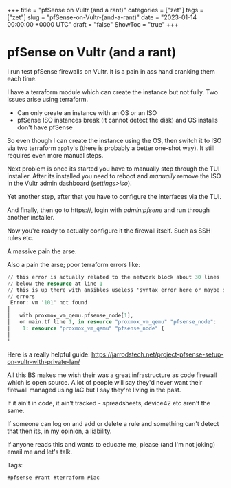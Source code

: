 +++
title = "pfSense on Vultr (and a rant)"
categories = ["zet"]
tags = ["zet"]
slug = "pfSense-on-Vultr-(and-a-rant)"
date = "2023-01-14 00:00:00 +0000 UTC"
draft = "false"
ShowToc = "true"
+++

# pfSense on Vultr (and a rant)

I run test pfSense firewalls on Vultr. It is a pain in ass hand cranking
them each time.

I have a terraform module which can create the instance but not fully. Two issues
arise using terraform.

- Can only create an instance with an OS or an ISO
- pfSense ISO instances break (it cannot detect the disk) and OS installs don't have pfSense

So even though I can create the instance using the OS, then switch it to ISO via
two terraform `apply`'s (there is probably a better one-shot way). It still requires
even more manual steps.

Next problem is once its started you have to manually step through the TUI installer.
After its installed you need to reboot and *manually* remove the ISO in the Vultr 
admin dashboard (*settings>iso*).

Yet another step, after that you have to configure the interfaces via the TUI.

And finally, then go to https://<ipaddress>, login with *admin:pfsene* and run through
another installer.

Now you're ready to actually configure it the firewall itself. Such as SSH rules etc.

A massive pain the arse.

Also a pain the arse; poor terraform errors like:

```terraform
// this error is actually related to the network block about 30 lines
// below the resource at line 1
// this is up there with ansibles useless 'syntax error here or maybe somewhere else'
// errors
 Error: vm '101' not found
│ 
│   with proxmox_vm_qemu.pfsense_node[1],
│   on main.tf line 1, in resource "proxmox_vm_qemu" "pfsense_node":
│    1: resource "proxmox_vm_qemu" "pfsense_node" {
│ 
╵
```

Here is a really helpful guide: https://jarrodstech.net/project-pfsense-setup-on-vultr-with-private-lan/

All this BS makes me wish their was a great infrastructure as code firewall which is
open source. A lot of people will say they'd never want their firewall managed using
IaC but I say they're living in the past.

If it ain't in code, it ain't tracked - spreadsheets, device42 etc aren't the same.

If someone can log on and add or delete a rule and something can't detect that then
its, in my opinion, a liability.

If anyone reads this and wants to educate me, please (and I'm not joking)
email me and let's talk.

Tags:

    #pfsense #rant #terraform #iac
